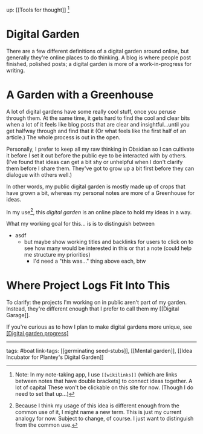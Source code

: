 up: [[Tools for thought]] [^1]
# Digital Garden
There are a few different definitions of a digital garden around online, but generally they're online places to do thinking. A blog is where people post finished, polished posts; a digital garden is more of a work-in-progress for writing.


# A Garden with a Greenhouse 
A lot of digital gardens have some really cool stuff, once you peruse through them. At the same time, it gets hard to find the cool and clear bits when a lot of it feels like blog posts that are clear and insightful...until you get halfway through and find that it (Or what feels like the first half of an article.) The whole process is out in the open. 

Personally, I prefer to keep all my raw thinking in Obsidian so I can cultivate it before I set it out before the public eye to be interacted with by others. (I've found that ideas can get a bit shy or unhelpful when I don't clarify them before I share them. They've got to grow up a bit first before they can dialogue with others well.)

In other words, my public digital garden is mostly made up of crops that have grown a bit, whereas my personal notes are more of a Greenhouse for ideas.

In my use[^2], this *digital garden* is an online place to hold my ideas in a way.


What my working goal for this... is is to distinguish between 
- asdf
	- but maybe show working titles and backlinks for users to click on to see how many would be interested in this or that a note (could help me structure my priorities)
		- I'd need a "this was..." thing above each, btw

# Where Project Logs Fit Into This
To clarify: the projects I'm working on in public aren't part of my garden. Instead, they're different enough that I prefer to call them my [[Digital Garage]].

If you're curious as to how I plan to make digital gardens more unique, see [[Digital garden progress]](https://ethanplante.org/go/garden-progress)

---
tags: #boat 
link-tags: [[germinating seed-stubs]], [[Mental garden]], [[Idea Incubator for Plantey's Digital Garden]]

[^1]: Note: In my note-taking app, I use `[[wikilinks]]` (which are links between notes that have double brackets) to connect ideas together. A lot of capital These won't be clickable on this site for now. (Though I do need to set that up...)
[^2]: Because I think my usage of this idea is different enough from the common use of it, I might name a new term. This is just my current analogy for now. Subject to change, of course. I just want to distinguish from the common use.
